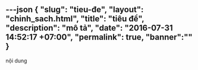 ---json
{
    "slug": "tieu-đe",
    "layout": "chinh_sach.html",
    "title": "tiêu đề",
    "description": "mô tả",
    "date": "2016-07-31 14:52:17 +07:00",
    "permalink": true,
    "banner":""
}
---
nội dung